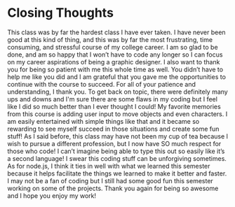 # Closing Thoughts

This class was by far the hardest class I have ever taken. I have never been good at this kind of thing, and this was by far the most frustrating, time consuming, and stressful course of my college career. I am so glad to be done, and am so happy that I won’t have to code any longer so I can focus on my career aspirations of being a graphic designer. I also want to thank you for being so patient with me this whole time as well. You didn’t have to help me like you did and I am grateful that you gave me the opportunities to continue with the course to succeed. For all of your patience and understanding, I thank you. To get back on topic, there were definitely many ups and downs and I'm sure there are some flaws in my coding but I feel like I did so much better than I ever thought I could! My favorite memories from this course is adding user input to move objects and even characters. I am easily entertained with simple things like that and it became so rewarding to see myself succeed in those situations and create some fun stuff! As I said before, this class may have not been my cup of tea because I wish to pursue a different profession, but I now have SO much respect for those who code! I can’t imagine being able to type this out so easily like it’s a second language! I swear this coding stuff can be unforgiving sometimes. As for node.js, I think it ties in well with what we learned this semester because it helps facilitate the things we learned to make it better and faster. I may not be a fan of coding but I still had some good fun this semester working on some of the projects. Thank you again for being so awesome and I hope you enjoy my work!

